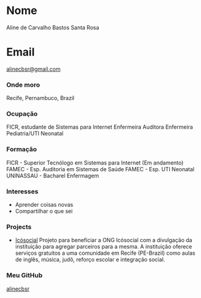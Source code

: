 # Nome
Aline de Carvalho Bastos Santa Rosa

# Email
alinecbsr@gmail.com

### Onde moro
Recife, Pernambuco, Brazil

### Ocupação
FICR, estudante de Sistemas para Internet 
Enfermeira Auditora
Enfermeira Pediatria/UTI Neonatal

### Formação
FICR - Superior Tecnólogo em Sistemas para Internet (Em andamento)
FAMEC - Esp. Auditoria em Sistemas de Saúde
FAMEC - Esp. UTI Neonatal
UNINASSAU - Bacharel Enfermagem

### Interesses
- Aprender coisas novas
- Compartilhar o que sei 



### Projects
- [Icósocial](https://github.com/alinecbsr/icosocial) Projeto para beneficiar a ONG Icósocial com a divulgação da instituição para agregar parceiros para a mesma. A instituição oferece serviços gratuitos a uma comunidade em Recife (PE-Brazil) como aulas de inglês, música, judô, reforço escolar e integração social.


### Meu GitHub
[alinecbsr](https://github.com/alinecbsr)